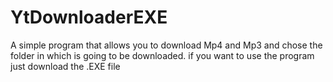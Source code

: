 # YtDownloaderEXE
A simple program that allows you to download Mp4 and Mp3 and chose the folder in which is going to be downloaded.
if you want to use the program just download the .EXE file
